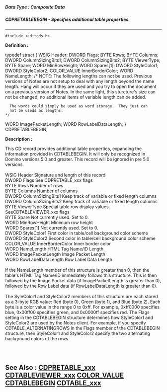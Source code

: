 ##### Data Type : Composite Data
##### CDPRETABLEBEGIN - Specifies additional table properties.
---
```
#include <editods.h>
```

**Definition :**

typedef struct {
   WSIG        Header;
   DWORD       Flags;
   BYTE        Rows;
   BYTE        Columns;
   DWORD       ColumnSizingBits1;
   DWORD       ColumnSizingBits2;
   BYTE        ViewerType;
   BYTE        Spare;
   WORD        MinRowHeight;
   WORD        Spares[1];
   DWORD       StyleColor1;
   DWORD       StyleColor2;
   COLOR_VALUE InnerBorderColor;
   WORD        NameLength;
	/* NOTE: The following lengths can not be used.  Previous versions of 
Notes
	  are not setup to deal with any length beyond the name length.
	  Hang will occur if they are used and you try to open the document
	  on a previous version of Notes.  In the same light, this sturcture's
	  size can not be changed, no additional items of variable length
	  can be added.

	  The words could simply be used as word storage.  They just can
	  not be useds as lengths.
	*/
   WORD        ImagePacketLength;
   WORD        RowLabelDataLength;
} CDPRETABLEBEGIN;

**Description :**

This CD record provides additional table properties, expanding the information provided in CDTABLEBEGIN.  It will only be recognized in Domino versions 5.0 and greater.  This record will be ignored in pre 5.0 versions.<br>
<br>
	WSIG	Header	Signature and length of this record<br>
	DWORD	Flags	See CDPRETABLE_xxx flags<br>
	BYTE	Rows	Number of rows<br>
	BYTE	Columns	Number of columns<br>
	DWORD	ColumnSizingBits1	Keep track of variable or fixed length columns<br>
	DWORD	ColumnSizingBits2	Keep track of variable or fixed length columns<br>
	BYTE	ViewerType	Special table row display values.  SeeCDTABLEVIEWER_xxx flags	<br>
	BYTE	Spare	Not currently used.  Set to 0.<br>
	WORD	MinRowHeight	Minimum row height<br>
	WORD	Spares[1]	Not currently used.  Set to 0.<br>
	DWORD	StyleColor1	First color in table/cell background color scheme<br>
	DWORD	StyleColor2	Second color in table/cell background color scheme<br>
	COLOR_VALUE	InnerBorderColor	Inner border color<br>
	WORD	NameLength	HTML Tag Name/ID Length	<br>
	WORD	ImagePacketLength	Image Packet Length<br>
	WORD	RowLabelDataLength	Row Label Data Length<br>
<br>
If the NameLength member of this structure is greater than 0, then the table's HTML Tag Name/ID immediately follows this structure.  This is then followed by the Image Packet data (if ImagePacketLength is greater than 0), followed by the Row Label data (if RowLabelDataLength is greater than 0).<br>
<br>
The SyleColor1 and StyleColor2 members of this structure are each stored as a 3-byte RGB value:  Red (byte 0), Green (byte 1), and Blue (byte 2).  Each byte is a color value in the range 0 to 0xff.  For example, 0xff0000 specifies blue, 0x00ff00 specifies green, and 0x0000ff specifies red.  The Flags setting in the CDTABLEBEGIN structure determines how StyleColor1 and StyleColor2 are used by the Notes client.  For example, if you specify CDTABLE_ALTERNATINGROWS in the Flags member of the CDTABLEBEGIN structure, then StyleColor1 and StyleColor2 specify the two alternating background colors of the rows.<br>

<ul><br>
<tt><font size="2">&nbsp; </font></tt></ul>



**See Also :**
[CDPRETABLE_xxx](/domino-c-api-docs/reference/Symb/CDPRETABLE_xxx)
[CDTABLEVIEWER_xxx](/domino-c-api-docs/reference/Symb/CDTABLEVIEWER_xxx)
[COLOR_VALUE](/domino-c-api-docs/reference/Data/COLOR_VALUE)
[CDTABLEBEGIN](/domino-c-api-docs/reference/Data/CDTABLEBEGIN)
[CDTABLE_xxx](/domino-c-api-docs/reference/Symb/CDTABLE_xxx)
---
